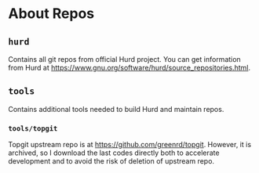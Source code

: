# About Repos

## `hurd`

Contains all git repos from official Hurd project. You can get information from
Hurd at <https://www.gnu.org/software/hurd/source_repositories.html>.

## `tools`

Contains additional tools needed to build Hurd and maintain repos.

### `tools/topgit`

Topgit upstream repo is at <https://github.com/greenrd/topgit>. However, it is
archived, so I download the last codes directly both to accelerate development
and to avoid the risk of deletion of upstream repo.
